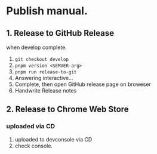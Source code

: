 # Publish manual.
## 1. Release to GitHub Release

when develop complete.

1. `git checkout develop`
2. `pnpm version <SEMVER-arg>`
3. `pnpm run release-to-git`
4. Answering interactive...
5. Complete, then open GitHub release page on broweser
6. Handwrite Release notes

## 2. Release to Chrome Web Store
### uploaded via CD

1. uploaded to devconsole via CD
2. check console.
